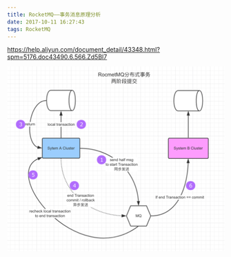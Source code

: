 ```yaml
---
title: RocketMQ——事务消息原理分析
date: 2017-10-11 16:27:43
tags: RocketMQ
---
```



https://help.aliyun.com/document_detail/43348.html?spm=5176.doc43490.6.566.Zd5Bl7

![你想输入的替代文字](RocketMQ-Transactional-message/transaction_rocketmq.gif)
